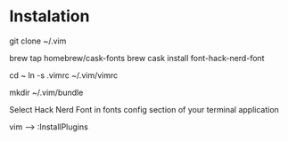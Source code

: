 # Instalation

git clone ~/.vim 

brew tap homebrew/cask-fonts
brew cask install font-hack-nerd-font

cd ~
ln -s .vimrc ~/.vim/vimrc

mkdir ~/.vim/bundle


Select Hack Nerd Font in fonts config section of your terminal application

vim --> :InstallPlugins
